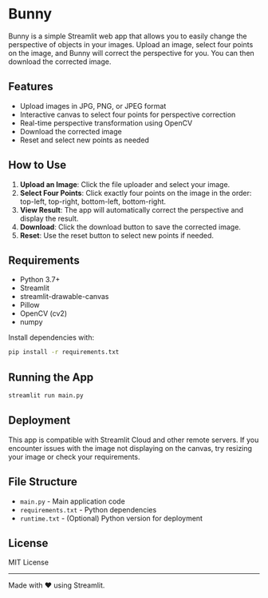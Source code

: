 # Bunny

Bunny is a simple Streamlit web app that allows you to easily change the perspective of objects in your images. Upload an image, select four points on the image, and Bunny will correct the perspective for you. You can then download the corrected image.

## Features
- Upload images in JPG, PNG, or JPEG format
- Interactive canvas to select four points for perspective correction
- Real-time perspective transformation using OpenCV
- Download the corrected image
- Reset and select new points as needed

## How to Use
1. **Upload an Image**: Click the file uploader and select your image.
2. **Select Four Points**: Click exactly four points on the image in the order: top-left, top-right, bottom-left, bottom-right.
3. **View Result**: The app will automatically correct the perspective and display the result.
4. **Download**: Click the download button to save the corrected image.
5. **Reset**: Use the reset button to select new points if needed.

## Requirements
- Python 3.7+
- Streamlit
- streamlit-drawable-canvas
- Pillow
- OpenCV (cv2)
- numpy

Install dependencies with:
```bash
pip install -r requirements.txt
```

## Running the App
```bash
streamlit run main.py
```

## Deployment
This app is compatible with Streamlit Cloud and other remote servers. If you encounter issues with the image not displaying on the canvas, try resizing your image or check your requirements.

## File Structure
- `main.py` - Main application code
- `requirements.txt` - Python dependencies
- `runtime.txt` - (Optional) Python version for deployment

## License
MIT License

---
Made with ❤️ using Streamlit.
